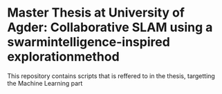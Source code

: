 # Master Thesis at University of Agder: Collaborative SLAM using a swarmintelligence-inspired explorationmethod

This repository contains scripts that is reffered to in the thesis, targetting the Machine Learning part
